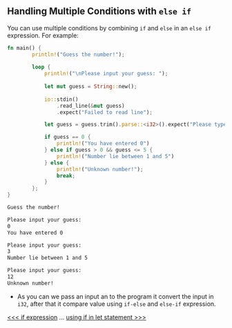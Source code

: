 
## Handling Multiple Conditions with `else if`

You can use multiple conditions by combining `if` and `else` in an  `else if` expression. For example:

```rust
fn main() {
        println!("Guess the number!");
    
        loop {
            println!("\nPlease input your guess: ");
    
            let mut guess = String::new();
        
            io::stdin()
                .read_line(&mut guess)
                .expect("Failed to read line");

            let guess = guess.trim().parse::<i32>().expect("Please type a number!");

            if guess == 0 {
                println!("You have entered 0")
            } else if guess > 0 && guess <= 5 {
                println!("Number lie between 1 and 5")
            } else {
                println!("Unknown number!");
                break;
            }
        };
}
```

```bash
Guess the number!

Please input your guess:
0
You have entered 0

Please input your guess:
3
Number lie between 1 and 5

Please input your guess:
12
Unknown number!
```

- As you can we pass an input an to the program it convert the input in `i32`, after that it compare value using `if-else` and `else-if` expression.


[<<< if expression](106.1-if-expressions.md) ... [using if in let statement >>>](106.3-using-if-in-let-statement.md)